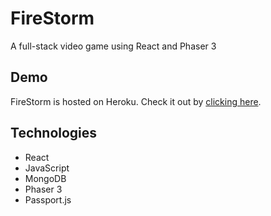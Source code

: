 # FireStorm

A full-stack video game using React and Phaser 3

## Demo

FireStorm is hosted on Heroku. Check it out by [clicking here](https://firestorm-game.herokuapp.com/).

## Technologies

* React
* JavaScript
* MongoDB
* Phaser 3
* Passport.js